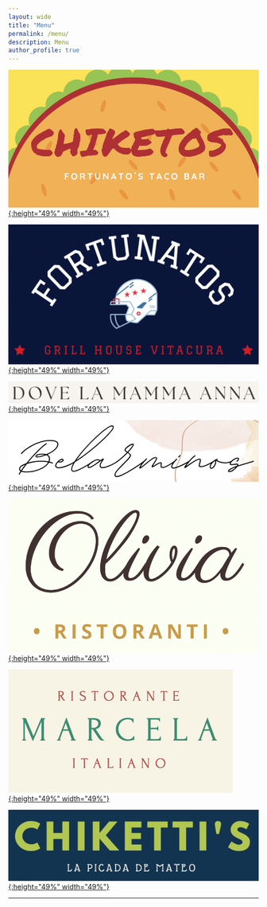 ```yaml
---
layout: wide
title: "Menu"
permalink: /menu/
description: Menu
author_profile: true
---
```



[![Friday Night](/images/menus/chiketos.png){:height="49%" width="49%"}](https://tresquintos.cl/menus/chiketos.pdf) 

[![Saturday Lunch](/images/menus/fortunatos.png){:height="49%" width="49%"}](https://tresquintos.cl/menus/fortunatos.pdf)

[![Saturday Night](/images/menus/annas.png){:height="49%" width="49%"}](https://tresquintos.cl/menus/annas.pdf)

[![Sunday Lunch](/images/menus/belarminos.png){:height="49%" width="49%"}](https://tresquintos.cl/menus/belarminos.pdf)

[![Sunday Night](/images/menus/olivias.png){:height="49%" width="49%"}](https://tresquintos.cl/menus/olivias.pdf)

[![Other](/images/menus/marcelas.png){:height="49%" width="49%"}](https://tresquintos.cl/menus/marcelas.pdf)

[![Kids](/images/menus/chikettis.png){:height="49%" width="49%"}](https://tresquintos.cl/menus/chikettis.pdf)


---


<!-- Favicon -->
<link rel="apple-touch-icon" sizes="180x180" href="/apple-touch-icon.png">
<link rel="icon" type="image/png" sizes="32x32" href="/favicon-32x32.png">
<link rel="icon" type="image/png" sizes="16x16" href="/favicon-16x16.png">
<link rel="manifest" href="/site.webmanifest">
<link rel="mask-icon" href="/safari-pinned-tab.svg" color="#5bbad5">
<meta name="msapplication-TileColor" content="#b91d47">
<meta name="theme-color" content="#ffffff">
